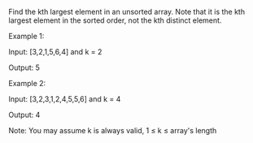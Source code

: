Find the kth largest element in an unsorted array. Note that it is the kth largest element in the sorted order, not the kth distinct element.


Example 1:

Input: [3,2,1,5,6,4] and k = 2

Output: 5


Example 2:

Input: [3,2,3,1,2,4,5,5,6] and k = 4

Output: 4

Note:
You may assume k is always valid, 1 ≤ k ≤ array's length
